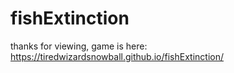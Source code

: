 # fishExtinction
thanks for viewing, game is here: https://tiredwizardsnowball.github.io/fishExtinction/
